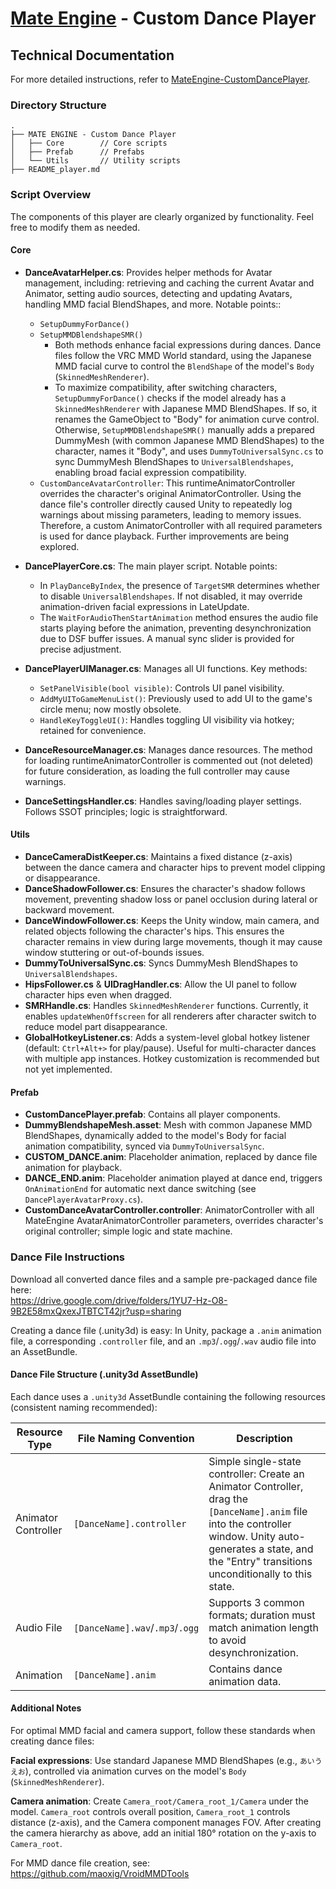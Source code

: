 # [Mate Engine](https://github.com/shinyflvre/Mate-Engine) - Custom Dance Player

## Technical Documentation

For more detailed instructions, refer to [MateEngine-CustomDancePlayer](https://github.com/maoxig/MateEngine-CustomDancePlayer).

### Directory Structure

```
.
├── MATE ENGINE - Custom Dance Player
│   ├── Core        // Core scripts
│   ├── Prefab      // Prefabs
│   └── Utils       // Utility scripts
├── README_player.md
```

### Script Overview

The components of this player are clearly organized by functionality. Feel free to modify them as needed.

#### Core
- **DanceAvatarHelper.cs**: Provides helper methods for Avatar management, including: retrieving and caching the current Avatar and Animator, setting audio sources, detecting and updating Avatars, handling MMD facial BlendShapes, and more. Notable points::
  - `SetupDummyForDance()`
  - `SetupMMDBlendshapeSMR()`
    - Both methods enhance facial expressions during dances. Dance files follow the VRC MMD World standard, using the Japanese MMD facial curve to control the `BlendShape` of the model's `Body` (`SkinnedMeshRenderer`).  
    - To maximize compatibility, after switching characters, `SetupDummyForDance()` checks if the model already has a `SkinnedMeshRenderer` with Japanese MMD BlendShapes. If so, it renames the GameObject to "Body" for animation curve control. Otherwise, `SetupMMDBlendshapeSMR()` manually adds a prepared DummyMesh (with common Japanese MMD BlendShapes) to the character, names it "Body", and uses `DummyToUniversalSync.cs` to sync DummyMesh BlendShapes to `UniversalBlendshapes`, enabling broad facial expression compatibility.
  - `CustomDanceAvatarController`: This runtimeAnimatorController overrides the character's original AnimatorController. Using the dance file's controller directly caused Unity to repeatedly log warnings about missing parameters, leading to memory issues. Therefore, a custom AnimatorController with all required parameters is used for dance playback. Further improvements are being explored.

- **DancePlayerCore.cs**: The main player script. Notable points:
  - In `PlayDanceByIndex`, the presence of `TargetSMR` determines whether to disable `UniversalBlendshapes`. If not disabled, it may override animation-driven facial expressions in LateUpdate.
  - The `WaitForAudioThenStartAnimation` method ensures the audio file starts playing before the animation, preventing desynchronization due to DSF buffer issues. A manual sync slider is provided for precise adjustment.

- **DancePlayerUIManager.cs**: Manages all UI functions. Key methods:
  - `SetPanelVisible(bool visible)`: Controls UI panel visibility.
  - `AddMyUIToGameMenuList()`: Previously used to add UI to the game's circle menu; now mostly obsolete.
  - `HandleKeyToggleUI()`: Handles toggling UI visibility via hotkey; retained for convenience.

- **DanceResourceManager.cs**: Manages dance resources. The method for loading runtimeAnimatorController is commented out (not deleted) for future consideration, as loading the full controller may cause warnings.
- **DanceSettingsHandler.cs**: Handles saving/loading player settings. Follows SSOT principles; logic is straightforward.

#### Utils
- **DanceCameraDistKeeper.cs**: Maintains a fixed distance (z-axis) between the dance camera and character hips to prevent model clipping or disappearance.
- **DanceShadowFollower.cs**: Ensures the character's shadow follows movement, preventing shadow loss or panel occlusion during lateral or backward movement.
- **DanceWindowFollower.cs**: Keeps the Unity window, main camera, and related objects following the character's hips. This ensures the character remains in view during large movements, though it may cause window stuttering or out-of-bounds issues.
- **DummyToUniversalSync.cs**: Syncs DummyMesh BlendShapes to `UniversalBlendshapes`.
- **HipsFollower.cs** & **UIDragHandler.cs**: Allow the UI panel to follow character hips even when dragged.
- **SMRHandle.cs**: Handles `SkinnedMeshRenderer` functions. Currently, it enables `updateWhenOffscreen` for all renderers after character switch to reduce model part disappearance.
- **GlobalHotkeyListener.cs**: Adds a system-level global hotkey listener (default: `Ctrl+Alt+>` for play/pause). Useful for multi-character dances with multiple app instances. Hotkey customization is recommended but not yet implemented.

#### Prefab

- **CustomDancePlayer.prefab**: Contains all player components.
- **DummyBlendshapeMesh.asset**: Mesh with common Japanese MMD BlendShapes, dynamically added to the model's Body for facial animation compatibility, synced via `DummyToUniversalSync`.
- **CUSTOM_DANCE.anim**: Placeholder animation, replaced by dance file animation for playback.
- **DANCE_END.anim**: Placeholder animation played at dance end, triggers `OnAnimationEnd` for automatic next dance switching (see `DancePlayerAvatarProxy.cs`).
- **CustomDanceAvatarController.controller**: AnimatorController with all MateEngine AvatarAnimatorController parameters, overrides character's original controller; simple logic and state machine.

### Dance File Instructions

Download all converted dance files and a sample pre-packaged dance file here:  
https://drive.google.com/drive/folders/1YU7-Hz-O8-9B2E58mxQxexJTBTCT42jr?usp=sharing

Creating a dance file (.unity3d) is easy: In Unity, package a `.anim` animation file, a corresponding `.controller` file, and an `.mp3`/`.ogg`/`.wav` audio file into an AssetBundle.

#### Dance File Structure (.unity3d AssetBundle)
Each dance uses a `.unity3d` AssetBundle containing the following resources (consistent naming recommended):

| Resource Type       | File Naming Convention          | Description                                                                                                                                                                                                          |
| ------------------- | ------------------------------- | -------------------------------------------------------------------------------------------------------------------------------------------------------------------------------------------------------------------- |
| Animator Controller | `[DanceName].controller`        | Simple single-state controller: Create an Animator Controller, drag the `[DanceName].anim` file into the controller window. Unity auto-generates a state, and the "Entry" transitions unconditionally to this state. |
| Audio File          | `[DanceName].wav`/`.mp3`/`.ogg` | Supports 3 common formats; duration must match animation length to avoid desynchronization.                                                                                                                          |
| Animation           | `[DanceName].anim`              | Contains dance animation data.                                                                                                                                                                                       |

#### Additional Notes

For optimal MMD facial and camera support, follow these standards when creating dance files:

**Facial expressions**: Use standard Japanese MMD BlendShapes (e.g., `あいうえお`), controlled via animation curves on the model's `Body` (`SkinnedMeshRenderer`).

**Camera animation**: Create `Camera_root/Camera_root_1/Camera` under the model. `Camera_root` controls overall position, `Camera_root_1` controls distance (z-axis), and the Camera component manages FOV. After creating the camera hierarchy as above, add an initial 180° rotation on the y-axis to `Camera_root`.


For MMD dance file creation, see: https://github.com/maoxig/VroidMMDTools